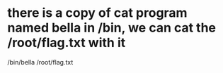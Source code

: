 # there is a copy of cat program named bella in /bin, we can cat the /root/flag.txt with it

/bin/bella /root/flag.txt
